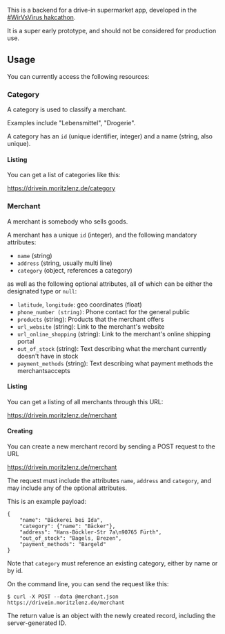 This is a backend for a drive-in supermarket app, developed in the [#WirVsVirus hakcathon](https://wirvsvirushackathon.org).

It is a super early prototype, and should not be considered for production use.

## Usage

You can currently access the following resources:

### Category

A category is used to classify a merchant.

Examples include "Lebensmittel", "Drogerie".

A category has an `id` (unique identifier, integer) and a name (string, also unique).

#### Listing

You can get a list of categories like this:

https://drivein.moritzlenz.de/category

### Merchant

A merchant is somebody who sells goods.

A merchant has a unique `id` (integer), and the following mandatory attributes:

* `name` (string)
* `address` (string, usually multi line)
* `category` (object, references a category)

as well as the following optional attributes, all of which can be either the designated type or `null`:

* `latitude`, `longitude`: geo coordinates (float)
* `phone_number (string)`: Phone contact for the general public
* `products` (string):  Products that the merchant offers
* `url_website` (string): Link to the merchant's website
* `url_online_shopping` (string): Link to the merchant's online shipping portal
* `out_of_stock` (string): Text describing what the merchant currently doesn't have in stock
* `payment_methods` (string): Text describing what payment methods the merchantsaccepts

#### Listing

You can get a listing of all merchants through this URL:

https://drivein.moritzlenz.de/merchant

#### Creating

You can create a new merchant record by sending a POST request to the URL

https://drivein.moritzlenz.de/merchant

The request must include the attributes `name`, `address` and `category`, and may include any of the optional attributes.

This is an example payload:

    {
        "name": "Bäckerei bei Ida",
        "category": {"name": "Bäcker"},
        "address": "Hans-Böckler-Str 7a\n90765 Fürth",
        "out_of_stock": "Bagels, Brezen",
        "payment_methods": "Bargeld"
    }

Note that `category` must reference an existing category, either by name or by id.

On the command line, you can send the request like this:

    $ curl -X POST --data @merchant.json https://drivein.moritzlenz.de/merchant
    
The return value is an object with the newly created record, including the server-generated ID.

